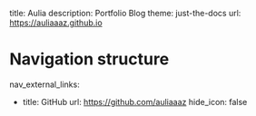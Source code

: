 title: Aulia
description: Portfolio Blog
theme: just-the-docs
url: https://auliaaaz.github.io


# Navigation structure
nav_external_links:
  - title: GitHub
    url: https://github.com/auliaaaz
    hide_icon: false
